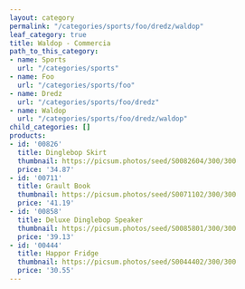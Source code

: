 ```yaml
---
layout: category
permalink: "/categories/sports/foo/dredz/waldop"
leaf_category: true
title: Waldop - Commercia
path_to_this_category:
- name: Sports
  url: "/categories/sports"
- name: Foo
  url: "/categories/sports/foo"
- name: Dredz
  url: "/categories/sports/foo/dredz"
- name: Waldop
  url: "/categories/sports/foo/dredz/waldop"
child_categories: []
products:
- id: '00826'
  title: Dinglebop Skirt
  thumbnail: https://picsum.photos/seed/S0082604/300/300
  price: '34.87'
- id: '00711'
  title: Grault Book
  thumbnail: https://picsum.photos/seed/S0071102/300/300
  price: '41.19'
- id: '00858'
  title: Deluxe Dinglebop Speaker
  thumbnail: https://picsum.photos/seed/S0085801/300/300
  price: '39.13'
- id: '00444'
  title: Happor Fridge
  thumbnail: https://picsum.photos/seed/S0044402/300/300
  price: '30.55'
---
```

